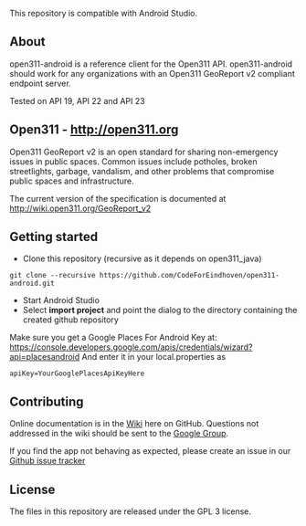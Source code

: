 This repository is compatible with Android Studio.

## About
open311-android is a reference client for the Open311 API.
open311-android should work for any organizations with an Open311 GeoReport v2 compliant endpoint server.

Tested on API 19, API 22 and API 23

## Open311 - http://open311.org
Open311 GeoReport v2 is an open standard for sharing non-emergency issues in public spaces.  Common issues include potholes, broken streetlights, garbage, vandalism, and other problems that compromise public spaces and infrastructure.

The current version of the specification is documented at http://wiki.open311.org/GeoReport_v2

## Getting started

* Clone this repository (recursive as it depends on open311_java)
```
git clone --recursive https://github.com/CodeForEindhoven/open311-android.git
```
* Start Android Studio
* Select __import project__ and point the dialog to the directory containing the created github repository

Make sure you get a Google Places For Android Key at: https://console.developers.google.com/apis/credentials/wizard?api=placesandroid
And enter it in your local.properties as
```
apiKey=YourGooglePlacesApiKeyHere
```


## Contributing
Online documentation is in the [Wiki](https://github.com/City-of-Bloomington/open311-android/wiki) here on GitHub.  Questions not addressed in the wiki should be sent to the [Google Group](https://groups.google.com/forum/?fromgroups#!forum/open311-mobile).

If you find the app not behaving as expected, please create an issue in our [Github issue tracker](https://github.com/City-of-Bloomington/open311-android/issues)

## License
The files in this repository are released under the GPL 3 license.
